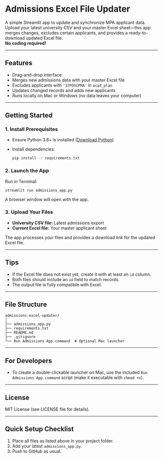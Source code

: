 # Admissions Excel File Updater

A simple Streamlit app to update and synchronize MPA applicant data.  
Upload your latest university CSV and your master Excel sheet—this app merges changes, excludes certain applicants, and provides a ready-to-download updated Excel file.  
**No coding required!**

---

## Features

- Drag-and-drop interface
- Merges new admissions data with your master Excel file
- Excludes applicants with `'37POSCPMA'` in `acad_plan`
- Updates changed records and adds new applicants
- Runs locally on Mac or Windows (no data leaves your computer)

---

## Getting Started

### 1. Install Prerequisites

- Ensure Python 3.8+ is installed ([Download Python](https://www.python.org/downloads/))
- Install dependencies:

    ```bash
    pip install -r requirements.txt
    ```

### 2. Launch the App

Run in Terminal:

```bash
streamlit run admissions_app.py
```

A browser window will open with the app.

### 3. Upload Your Files

- **University CSV file:** Latest admissions export
- **Current Excel file:** Your master applicant sheet

The app processes your files and provides a download link for the updated Excel file.

---

## Tips

- If the Excel file does not exist yet, create it with at least an `id` column.
- Both files should include an `id` field to match records.
- The output file is fully compatible with Excel.

---

## File Structure

```
admissions-excel-updater/
│
├── admissions_app.py
├── requirements.txt
├── README.md
├── .gitignore
└── Run Admissions App.command  # Optional Mac launcher
```

---

## For Developers

- To create a double-clickable launcher on Mac, use the included `Run Admissions App.command` script (make it executable with `chmod +x`).

---

## License

MIT License (see LICENSE file for details).

---

## Quick Setup Checklist

1. Place all files as listed above in your project folder.
2. Add your latest `admissions_app.py`.
3. Push to GitHub as usual.

